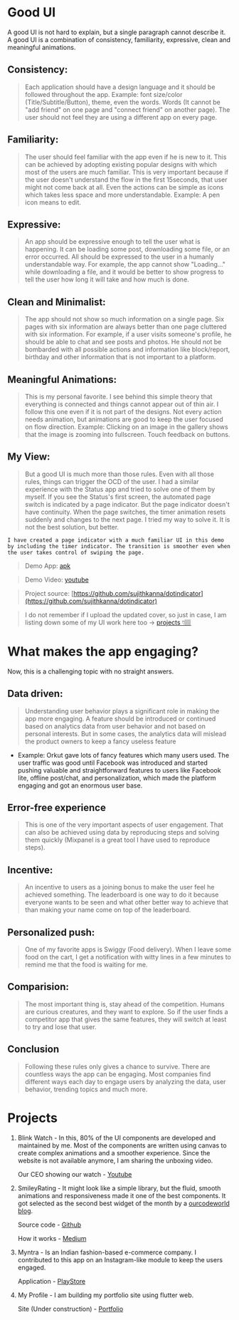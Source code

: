 # Good UI

A good UI is not hard to explain, but a single paragraph cannot describe it. A good UI is a combination of consistency, familiarity, expressive, clean and meaningful animations.

## Consistency: 
> Each application should have a design language and it should be followed throughout the app. Example: font size/color (Title/Subtitle/Button), theme, even the words. Words (It cannot be "add friend" on one page and "connect friend" on another page). The user should not feel they are using a different app on every page.

## Familiarity: 
> The user should feel familiar with the app even if he is new to it. This can be achieved by adopting existing popular designs with which most of the users are much familiar. This is very important because if the user doesn't understand the flow in the first 15seconds, that user might not come back at all. Even the actions can be simple as icons which takes less space and more understandable. Example: A pen icon means to edit. 

## Expressive: 
> An app should be expressive enough to tell the user what is happening. It can be loading some post, downloading some file, or an error occurred. All should be expressed to the user in a humanly understandable way. For example, the app cannot show "Loading..." while downloading a file, and it would be better to show progress to tell the user how long it will take and how much is done.

##  Clean and Minimalist: 
> The app should not show so much information on a single page. Six pages with six information are always better than one page cluttered with six information. For example, if a user visits someone's profile, he should be able to chat and see posts and photos. He should not be bombarded with all possible actions and information like block/report, birthday and other information that is not important to a platform.

## Meaningful Animations: 
> This is my personal favorite. I see behind this simple theory that everything is connected and things cannot appear out of thin air. I follow this one even if it is not part of the designs. Not every action needs animation, but animations are good to keep the user focused on flow direction. Example: Clicking on an image in the gallery shows that the image is zooming into fullscreen. Touch feedback on buttons.

## My View:
> But a good UI is much more than those rules. Even with all those rules, things can trigger the OCD of the user. I had a similar experience with the Status app and tried to solve one of them by myself.  If you see the Status's first screen, the automated page switch is indicated by a page indicator. But the page indicator doesn't have continuity. When the page switches, the timer animation resets suddenly and changes to the next page. I tried my way to solve it. It is not the best solution, but better. 

    I have created a page indicator with a much familiar UI in this demo by including the timer indicator. The transition is smoother even when the user takes control of swiping the page.

> Demo App: [apk](https://github.com/sujithkanna/dotindicator/blob/main/demo/Demo.apk?raw=true)

> Demo Video: [youtube](https://youtu.be/ZAueAp0AMj0)

> Project source: [https://github.com/sujithkanna/dotindicator](https://github.com/sujithkanna/dotindicator)

> I do not remember if I upload the updated cover, so just in case, I am listing down some of my UI work here too -> [projects 👇🏽](https://github.com/sujithkanna/dotindicator/blob/main/status-ui-ux.md#projects)

# What makes the app engaging?
Now, this is a challenging topic with no straight answers.

## Data driven:
> Understanding user behavior plays a significant role in making the app more engaging. A feature should be introduced or continued based on analytics data from user behavior and not based on personal interests. But in some cases, the analytics data will mislead the product owners to keep a fancy useless feature
   * Example: Orkut gave lots of fancy features which many users used. The user traffic was good until Facebook was introduced and started pushing valuable and straightforward features to users like Facebook lite, offline post/chat, and personalization, which made the platform engaging and got an enormous user base.

## Error-free experience 
> This is one of the very important aspects of user engagement. That can also be achieved using data by reproducing steps and solving them quickly (Mixpanel is a great tool I have used to reproduce steps). 

## Incentive: 
> An incentive to users as a joining bonus to make the user feel he achieved something. The leaderboard is one way to do it because everyone wants to be seen and what other better way to achieve that than making your name come on top of the leaderboard.

## Personalized push:
> One of my favorite apps is Swiggy (Food delivery). When I leave some food on the cart, I get a notification with witty lines in a few minutes to remind me that the food is waiting for me. 

## Comparision:
> The most important thing is, stay ahead of the competition. Humans are curious creatures, and they want to explore. So if the user finds a competitor app that gives the same features, they will switch at least to try and lose that user.

## Conclusion
> Following these rules only gives a chance to survive. There are countless ways the app can be engaging. Most companies find different ways each day to engage users by analyzing the data, user behavior, trending topics and much more.


# Projects
1. Blink Watch - In this, 80% of the UI components are developed and maintained by me. Most of the components are written using canvas to create complex animations and a smoother experience. Since the website is not available anymore, I am sharing the unboxing video. 
   
    Our CEO showing our watch - [Youtube](https://www.youtube.com/watch?v=uVR1MaqNTn4)

2. SmileyRating - It might look like a simple library, but the fluid, smooth animations and responsiveness made it one of the best components. It got selected as the second best widget of the month by a [ourcodeworld blog](https://ourcodeworld.com/articles/read/943/top-10-best-android-rating-bar-widgets).

    Source code - [Github](https://github.com/sujithkanna/SmileyRating#demo)

    How it works - [Medium](https://medium.com/mindorks/android-smileyrating-how-i-solved-it-9b5ee30f2c34)


3. Myntra - Is an Indian fashion-based e-commerce company. I contributed to this app on an Instagram-like module to keep the users engaged.

    Application - [PlayStore](https://play.google.com/store/apps/details?id=com.myntra.android&hl=en_IN&gl=US)

4. My Profile - I am building my portfolio site using flutter web.

    Site (Under construction) - [Portfolio](https://sujithkanna.github.io/#/)
